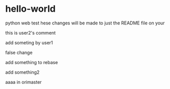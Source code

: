 # hello-world
python web test
hese changes will be made to just the README file on your


this is user2's comment

add someting by user1


false change

add something to rebase

add something2

aaaa in orimaster
